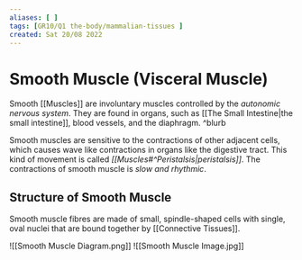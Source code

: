 ```yaml
---
aliases: [ ]
tags: [GR10/Q1 the-body/mammalian-tissues ]
created: Sat 20/08 2022
---
```

# Smooth Muscle (Visceral Muscle)
Smooth [[Muscles]] are involuntary muscles controlled by the *autonomic nervous system*. They are found in organs, such as [[The Small Intestine|the small intestine]], blood vessels, and the diaphragm. ^blurb

 Smooth muscles are sensitive to the contractions of other adjacent cells, which causes wave like contractions in organs like the digestive tract. This kind of movement is called *[[Muscles#^Peristalsis|peristalsis]]*. The contractions of smooth muscle is *slow and rhythmic*. 

## Structure of Smooth Muscle
Smooth muscle fibres are made of small, spindle-shaped cells with single, oval nuclei that are bound together by [[Connective Tissues]]. 

![[Smooth Muscle Diagram.png]]
![[Smooth Muscle Image.jpg]]
